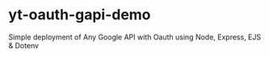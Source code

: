 # yt-oauth-gapi-demo
Simple deployment of Any Google API with Oauth using Node, Express, EJS &amp; Dotenv
